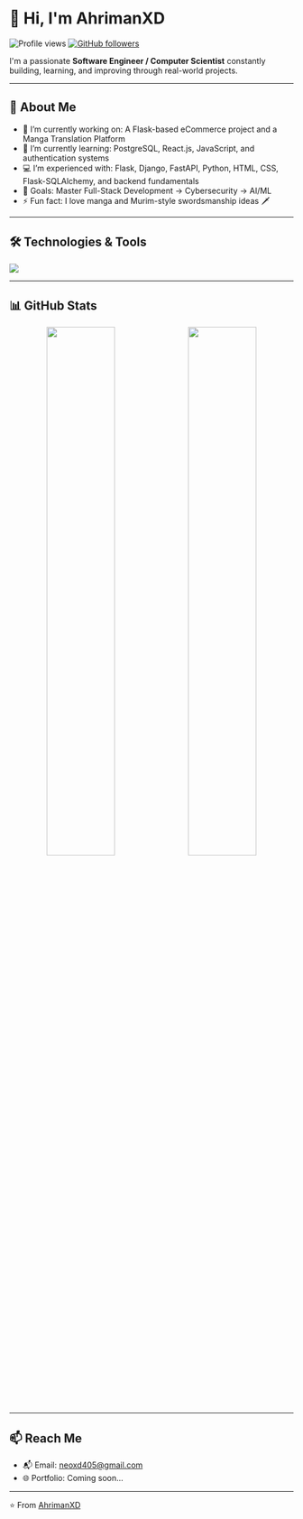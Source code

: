 # 👋 Hi, I'm AhrimanXD

![Profile views](https://komarev.com/ghpvc/?username=AhrimanXD&color=blueviolet&style=flat)
[![GitHub followers](https://img.shields.io/github/followers/AhrimanXD?label=Follow&style=social)](https://github.com/AhrimanXD)

I'm a passionate **Software Engineer / Computer Scientist** constantly building, learning, and improving through real-world projects.

---

## 🚀 About Me

- 🔭 I’m currently working on: A Flask-based eCommerce project and a Manga Translation Platform
- 🌱 I’m currently learning: PostgreSQL, React.js, JavaScript, and authentication systems
- 💻 I’m experienced with: Flask, Django, FastAPI, Python, HTML, CSS, Flask-SQLAlchemy, and backend fundamentals
- 🎯 Goals: Master Full-Stack Development → Cybersecurity → AI/ML
- ⚡ Fun fact: I love manga and Murim-style swordsmanship ideas 🗡️

---

## 🛠️ Technologies & Tools

<p>
  <img src="https://skillicons.dev/icons?i=python,flask,django,postgresql,html,css,js,react,tailwind,git,github,vscode,linux,docker,fastapi" />
</p>

---

## 📊 GitHub Stats

<p align="center">
  <img width="49%" src="https://github-readme-stats.vercel.app/api?username=AhrimanXD&show_icons=true&theme=tokyonight&hide_border=true" />
  <img width="49%" src="https://github-readme-streak-stats.herokuapp.com/?user=AhrimanXD&theme=tokyonight&hide_border=true" />
</p>

---

## 📫 Reach Me

- 📬 Email: [neoxd405@gmail.com](mailto:neoxd405@gmail.com)
- 🌐 Portfolio: Coming soon...

---

⭐️ From [AhrimanXD](https://github.com/AhrimanXD)

